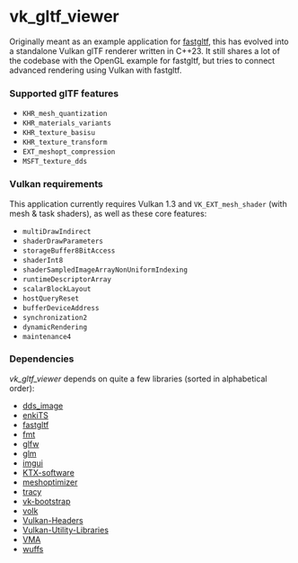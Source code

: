 # vk_gltf_viewer

Originally meant as an example application for [fastgltf](https://github.com/spnda/fastgltf), this has evolved into a standalone Vulkan glTF renderer written in C++23.
It still shares a lot of the codebase with the OpenGL example for fastgltf, but tries to connect advanced rendering using Vulkan with fastgltf.

### Supported glTF features

- `KHR_mesh_quantization`
- `KHR_materials_variants`
- `KHR_texture_basisu`
- `KHR_texture_transform`
- `EXT_meshopt_compression`
- `MSFT_texture_dds`

### Vulkan requirements

This application currently requires Vulkan 1.3 and `VK_EXT_mesh_shader` (with mesh & task shaders), as well as these core features:
- `multiDrawIndirect`
- `shaderDrawParameters`
- `storageBuffer8BitAccess`
- `shaderInt8`
- `shaderSampledImageArrayNonUniformIndexing`
- `runtimeDescriptorArray`
- `scalarBlockLayout`
- `hostQueryReset`
- `bufferDeviceAddress`
- `synchronization2`
- `dynamicRendering`
- `maintenance4`

### Dependencies

*vk_gltf_viewer* depends on quite a few libraries (sorted in alphabetical order):
- [dds_image](https://github.com/spnda/dds_image)
- [enkiTS](https://github.com/dougbinks/enkiTS)
- [fastgltf](https://github.com/spnda/fastgltf)
- [fmt](https://github.com/fmtlib/fmt)
- [glfw](https://github.com/glfw/glfw)
- [glm](https://github.com/g-truc/glm)
- [imgui](https://github.com/ocornut/imgui)
- [KTX-software](https://github.com/KhronosGroup/KTX-Software)
- [meshoptimizer](https://github.com/zeux/meshoptimizer)
- [tracy](https://github.com/wolfpld/tracy)
- [vk-bootstrap](https://github.com/charls-lunarg/vk-bootstrap)
- [volk](https://github.com/zeux/volk)
- [Vulkan-Headers](https://github.com/KhronosGroup/Vulkan-Headers)
- [Vulkan-Utility-Libraries](https://github.com/KhronosGroup/Vulkan-Utility-Libraries)
- [VMA](https://github.com/GPUOpen-LibrariesAndSDKs/VulkanMemoryAllocator)
- [wuffs](https://github.com/google/wuffs)
